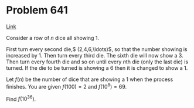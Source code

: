 # Problem 641

[Link](https://projecteuler.net/problem=641)

Consider a row of $n$ dice all showing 1.

First turn every second die,$ (2,4,6,\\ldots)$, so that the number showing is increased by 1. Then turn every third die. The sixth die will now show a 3. Then turn every fourth die and so on until every $n$th die (only the last die) is turned. If the die to be turned is showing a 6 then it is changed to show a 1.

Let $f(n)$ be the number of dice that are showing a 1 when the process finishes. You are given $f(100)=2$ and $f(10^8) = 69$.

Find $f(10^{36})$.